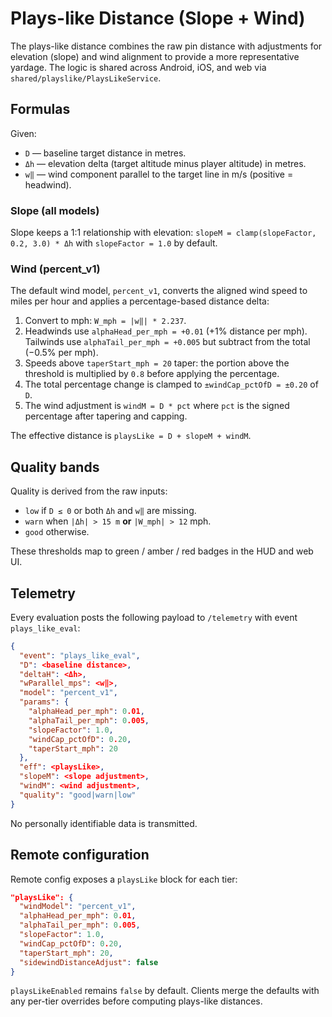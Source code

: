 # Plays-like Distance (Slope + Wind)

The plays-like distance combines the raw pin distance with adjustments for elevation
(slope) and wind alignment to provide a more representative yardage. The logic is
shared across Android, iOS, and web via `shared/playslike/PlaysLikeService`.

## Formulas

Given:

- `D` — baseline target distance in metres.
- `Δh` — elevation delta (target altitude minus player altitude) in metres.
- `w‖` — wind component parallel to the target line in m/s (positive = headwind).

### Slope (all models)

Slope keeps a 1:1 relationship with elevation: `slopeM = clamp(slopeFactor, 0.2, 3.0) * Δh`
with `slopeFactor = 1.0` by default.

### Wind (percent_v1)

The default wind model, `percent_v1`, converts the aligned wind speed to miles per
hour and applies a percentage-based distance delta:

1. Convert to mph: `W_mph = |w‖| * 2.237`.
2. Headwinds use `alphaHead_per_mph = +0.01` (+1% distance per mph). Tailwinds use
   `alphaTail_per_mph = +0.005` but subtract from the total (−0.5% per mph).
3. Speeds above `taperStart_mph = 20` taper: the portion above the threshold is
   multiplied by `0.8` before applying the percentage.
4. The total percentage change is clamped to `±windCap_pctOfD = ±0.20` of `D`.
5. The wind adjustment is `windM = D * pct` where `pct` is the signed percentage
   after tapering and capping.

The effective distance is `playsLike = D + slopeM + windM`.

## Quality bands

Quality is derived from the raw inputs:

- `low` if `D ≤ 0` or both `Δh` and `w‖` are missing.
- `warn` when `|Δh| > 15 m` **or** `|W_mph| > 12` mph.
- `good` otherwise.

These thresholds map to green / amber / red badges in the HUD and web UI.

## Telemetry

Every evaluation posts the following payload to `/telemetry` with event
`plays_like_eval`:

```json
{
  "event": "plays_like_eval",
  "D": <baseline distance>,
  "deltaH": <Δh>,
  "wParallel_mps": <w‖>,
  "model": "percent_v1",
  "params": {
    "alphaHead_per_mph": 0.01,
    "alphaTail_per_mph": 0.005,
    "slopeFactor": 1.0,
    "windCap_pctOfD": 0.20,
    "taperStart_mph": 20
  },
  "eff": <playsLike>,
  "slopeM": <slope adjustment>,
  "windM": <wind adjustment>,
  "quality": "good|warn|low"
}
```

No personally identifiable data is transmitted.

## Remote configuration

Remote config exposes a `playsLike` block for each tier:

```json
"playsLike": {
  "windModel": "percent_v1",
  "alphaHead_per_mph": 0.01,
  "alphaTail_per_mph": 0.005,
  "slopeFactor": 1.0,
  "windCap_pctOfD": 0.20,
  "taperStart_mph": 20,
  "sidewindDistanceAdjust": false
}
```

`playsLikeEnabled` remains `false` by default. Clients merge the defaults with any
per-tier overrides before computing plays-like distances.
